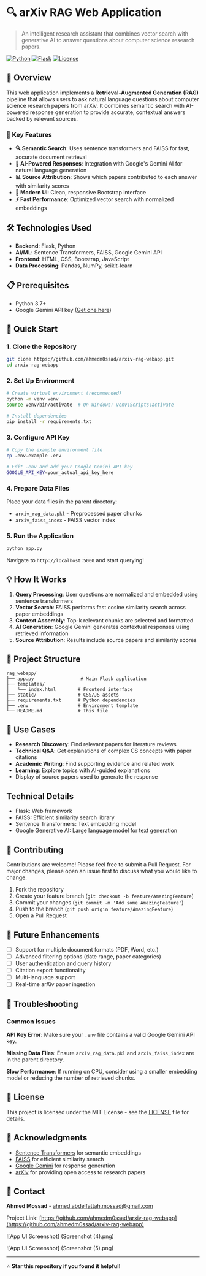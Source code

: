 # 🔍 arXiv RAG Web Application

> An intelligent research assistant that combines vector search with generative AI to answer questions about computer science research papers.

[![Python](https://img.shields.io/badge/Python-3.7+-blue.svg)](https://python.org)
[![Flask](https://img.shields.io/badge/Flask-2.0+-green.svg)](https://flask.palletsprojects.com)
[![License](https://img.shields.io/badge/License-MIT-yellow.svg)](LICENSE)

## 🚀 Overview

This web application implements a **Retrieval-Augmented Generation (RAG)** pipeline that allows users to ask natural language questions about computer science research papers from arXiv. It combines semantic search with AI-powered response generation to provide accurate, contextual answers backed by relevant sources.

### 🎯 Key Features

- **🔍 Semantic Search**: Uses sentence transformers and FAISS for fast, accurate document retrieval
- **🤖 AI-Powered Responses**: Integration with Google's Gemini AI for natural language generation
- **📊 Source Attribution**: Shows which papers contributed to each answer with similarity scores
- **🎨 Modern UI**: Clean, responsive Bootstrap interface
- **⚡ Fast Performance**: Optimized vector search with normalized embeddings

## 🛠️ Technologies Used

- **Backend**: Flask, Python
- **AI/ML**: Sentence Transformers, FAISS, Google Gemini API
- **Frontend**: HTML, CSS, Bootstrap, JavaScript
- **Data Processing**: Pandas, NumPy, scikit-learn

## 📋 Prerequisites

- Python 3.7+
- Google Gemini API key ([Get one here](https://makersuite.google.com/app/apikey))

## 🚀 Quick Start

### 1. Clone the Repository
```bash
git clone https://github.com/ahmedm0ssad/arxiv-rag-webapp.git
cd arxiv-rag-webapp
```

### 2. Set Up Environment
```bash
# Create virtual environment (recommended)
python -m venv venv
source venv/bin/activate  # On Windows: venv\Scripts\activate

# Install dependencies
pip install -r requirements.txt
```

### 3. Configure API Key
```bash
# Copy the example environment file
cp .env.example .env

# Edit .env and add your Google Gemini API key
GOOGLE_API_KEY=your_actual_api_key_here
```

### 4. Prepare Data Files
Place your data files in the parent directory:
- `arxiv_rag_data.pkl` - Preprocessed paper chunks
- `arxiv_faiss_index` - FAISS vector index

### 5. Run the Application
```bash
python app.py
```

Navigate to `http://localhost:5000` and start querying!

## 💡 How It Works

1. **Query Processing**: User questions are normalized and embedded using sentence transformers
2. **Vector Search**: FAISS performs fast cosine similarity search across paper embeddings
3. **Context Assembly**: Top-k relevant chunks are selected and formatted
4. **AI Generation**: Google Gemini generates contextual responses using retrieved information
5. **Source Attribution**: Results include source papers and similarity scores

## 🔧 Project Structure

```
rag_webapp/
├── app.py                 # Main Flask application
├── templates/
│   └── index.html        # Frontend interface
├── static/               # CSS/JS assets
├── requirements.txt      # Python dependencies
├── .env                  # Environment template
└── README.md             # This file
```

## 🎯 Use Cases

- **Research Discovery**: Find relevant papers for literature reviews
- **Technical Q&A**: Get explanations of complex CS concepts with paper citations
- **Academic Writing**: Find supporting evidence and related work
- **Learning**: Explore topics with AI-guided explanations
- Display of source papers used to generate the response

## Technical Details

- Flask: Web framework
- FAISS: Efficient similarity search library
- Sentence Transformers: Text embedding model
- Google Generative AI: Large language model for text generation

## 🤝 Contributing

Contributions are welcome! Please feel free to submit a Pull Request. For major changes, please open an issue first to discuss what you would like to change.

1. Fork the repository
2. Create your feature branch (`git checkout -b feature/AmazingFeature`)
3. Commit your changes (`git commit -m 'Add some AmazingFeature'`)
4. Push to the branch (`git push origin feature/AmazingFeature`)
5. Open a Pull Request

## 🔮 Future Enhancements

- [ ] Support for multiple document formats (PDF, Word, etc.)
- [ ] Advanced filtering options (date range, paper categories)
- [ ] User authentication and query history
- [ ] Citation export functionality
- [ ] Multi-language support
- [ ] Real-time arXiv paper ingestion

## 🚨 Troubleshooting

### Common Issues

**API Key Error**: Make sure your `.env` file contains a valid Google Gemini API key.

**Missing Data Files**: Ensure `arxiv_rag_data.pkl` and `arxiv_faiss_index` are in the parent directory.

**Slow Performance**: If running on CPU, consider using a smaller embedding model or reducing the number of retrieved chunks.

## 📄 License

This project is licensed under the MIT License - see the [LICENSE](LICENSE) file for details.

## 🙏 Acknowledgments

- [Sentence Transformers](https://www.sbert.net/) for semantic embeddings
- [FAISS](https://faiss.ai/) for efficient similarity search
- [Google Gemini](https://ai.google.dev/) for response generation
- [arXiv](https://arxiv.org/) for providing open access to research papers

## 📧 Contact

**Ahmed Mossad** - [ahmed.abdelfattah.mossad@gmail.com](mailto:ahmed.abdelfattah.mossad@gmail.com)

Project Link: [https://github.com/ahmedm0ssad/arxiv-rag-webapp](https://github.com/ahmedm0ssad/arxiv-rag-webapp)

![App UI Screenshot] (Screenshot (4).png)

![App UI Screenshot] (Screenshot (5).png)

---

⭐ **Star this repository if you found it helpful!**
